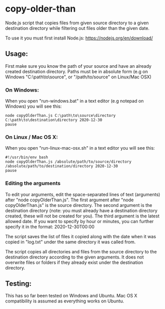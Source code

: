 # copy-older-than

Node.js script that copies files from given source directory to a given destination directory while filtering out files older than the given date.

To use it you must first install Node.js: https://nodejs.org/en/download/

## Usage:

First make sure you know the path of your source and have an already created destination directory.
Paths must be in absolute form (e.g on Windows "C:\path\to\source", or "/path/to/source" on Linux/Mac OSX)



### On Windows:

When you open "run-windows.bat" in a text editor (e.g notepad on Windows) you will see this:
```
node copyOlderThan.js C:\path\to\source\directory C:\path\to\destination\directory 2020-12-30
pause
```

### On Linux / Mac OS X:

When you open "run-linux-mac-osx.sh" in a text editor you will see this:
```
#!/usr/bin/env bash
node copyOlderThan.js /absolute/path/to/source/directory /absolute/path/to/destination/directory 2020-12-30
pause
```

### Editing the arguments

To edit your arguments, edit the space-separated lines of text (arguments) after "node copyOlderThan.js".
The first argument after "node copyOlderThan.js" is the source directory.
The second argument is the destination directory (note: you must already have a destination directory created, these will not be created for you).
The third argument is the latest allowed date. If you want to specify by hour or minutes, you can further specify it in the format: 2020-12-30T00:00


The script saves the list of files it copied along with the date when it was copied in "log.txt" under the same directory it was called from.

The script copies all directories and files from the source directory to the destination directory according to the given arguments.
It does not overwrite files or folders if they already exist under the destination directory.


## Testing:

This has so far been tested on Windows and Ubuntu. Mac OS X compatibility is assumed as everything works on Ubuntu.
